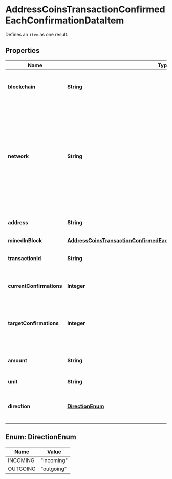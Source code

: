 

# AddressCoinsTransactionConfirmedEachConfirmationDataItem

Defines an `item` as one result.

## Properties

Name | Type | Description | Notes
------------ | ------------- | ------------- | -------------
**blockchain** | **String** | Represents the specific blockchain protocol name, e.g. Ethereum, Bitcoin, etc. | 
**network** | **String** | Represents the name of the blockchain network used; blockchain networks are usually identical as technology and software, but they differ in data, e.g. - \&quot;mainnet\&quot; is the live network with actual data while networks like \&quot;testnet\&quot;, \&quot;ropsten\&quot;, \&quot;rinkeby\&quot; are test networks. | 
**address** | **String** | Defines the specific address to which the transaction has been sent. | 
**minedInBlock** | [**AddressCoinsTransactionConfirmedEachConfirmationDataItemMinedInBlock**](AddressCoinsTransactionConfirmedEachConfirmationDataItemMinedInBlock.md) |  | 
**transactionId** | **String** | Defines the unique ID of the specific transaction, i.e. its identification number. | 
**currentConfirmations** | **Integer** | Defines the number of currently received confirmations for the transaction. | 
**targetConfirmations** | **Integer** | Defines the number of confirmation transactions requested as callbacks, i.e. the system can notify till the n-th confirmation. | 
**amount** | **String** | Defines the amount of coins sent with the confirmed transaction. | 
**unit** | **String** | Defines the unit of the transaction, e.g. BTC. | 
**direction** | [**DirectionEnum**](#DirectionEnum) | Defines whether the transaction is \&quot;incoming\&quot; or \&quot;outgoing\&quot;. | 



## Enum: DirectionEnum

Name | Value
---- | -----
INCOMING | &quot;incoming&quot;
OUTGOING | &quot;outgoing&quot;



